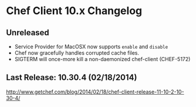 # Chef Client 10.x Changelog

## Unreleased

* Service Provider for MacOSX now supports `enable` and `disable`
* Chef now gracefully handles corrupted cache files.
* SIGTERM will once-more kill a non-daemonized chef-client (CHEF-5172)

## Last Release: 10.30.4 (02/18/2014)

http://www.getchef.com/blog/2014/02/18/chef-client-release-11-10-2-10-30-4/
